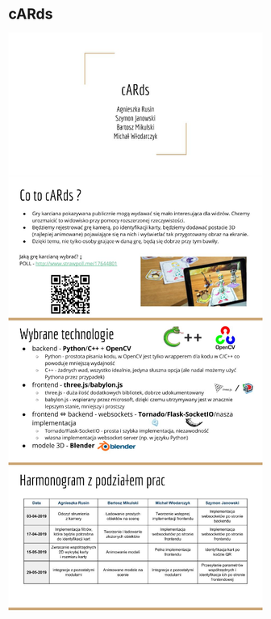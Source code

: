 # cARds
![alt text](https://raw.githubusercontent.com/AxolotlOfConflagration/cARds/master/presentation/1.jpg)
![alt text](https://raw.githubusercontent.com/AxolotlOfConflagration/cARds/master/presentation/2.jpg)
![alt text](https://raw.githubusercontent.com/AxolotlOfConflagration/cARds/master/presentation/3.jpg)
![alt text](https://raw.githubusercontent.com/AxolotlOfConflagration/cARds/master/presentation/4.jpg)
